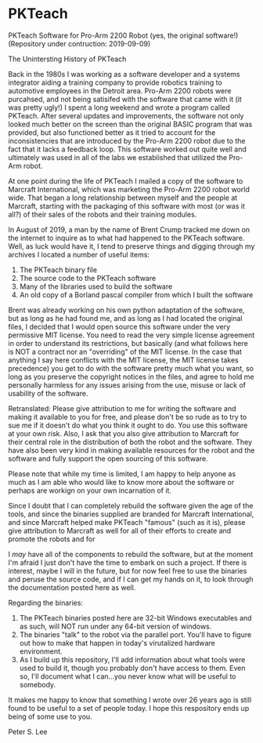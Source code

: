 # PKTeach
PKTeach Software for Pro-Arm 2200 Robot (yes, the original software!)
(Repository under contruction: 2019-09-09)

The Unintersting History of PKTeach

Back in the 1980s I was working as a software developer and a systems integrator aiding a training company to provide robotics training to automotive employees in the Detroit area. Pro-Arm 2200 robots were purcahsed, and not being satisifed with the software that came with it (it was pretty ugly!) I spent a long weekend and wrote a program called PKTeach. After several updates and improvements, the software not only looked much better on the screen than the original BASIC program that was provided, but also functioned better as it tried to account for the inconsistencies that are introduced by the Pro-Arm 2200 robot due to the fact that it lacks a feedback loop. This software worked out quite well and ultimately was used in all of the labs we established that utilized the Pro-Arm robot.  

At one point during the life of PKTeach I mailed a copy of the software to Marcraft International, which was marketing the Pro-Arm 2200 robot world wide. That began a long relationship between myself and the people at Marcraft, starting with the packaging of this software with most (or was it all?) of their sales of the robots and their training modules. 

In August of 2019, a man by the  name of Brent Crump tracked me down on the internet to inquire as to what had happened to the PKTeach software. Well, as luck would have it, I tend to preserve things and digging through my archives I located a number of useful items:

1) The PKTeach binary file
2) The source code to the PKTeach software
3) Many of the libraries used to build the software
4) An old copy of a Borland pascal compiler from which I built the software

Brent was already working on his own python adaptation of the software, but as long as he had found me, and as long as I had located the original files, I decided that I would open source this software under the very permissive MIT license. You need to read the very simple license agreement in order to understand its restrictions, but basically (and what follows here is NOT a contract nor an "overriding" of the MIT license. In the case that anything I say here conflicts with the MIT license, the MIT license takes precedence) you get to do with the software pretty much what you want, so long as you preserve the copyright notices in the files, and agree to hold me personally harmless for any issues arising from the use, misuse or lack of usability of the software. 

Retranslated: Please give attribution to me for writing the software and making it available to you for free, and please don't be so rude as to try to sue me if it doesn't do what you think it ought to do. You use this software at your own risk. Also, I ask that you also give attribution to Marcraft for their central role in the distribution of both the robot and the software. They have also been very kind in making available resources for the robot and the software and fully support the open sourcing of this software.

Please note that while my time is limited, I am happy to help anyone as much as I am able who would like to know more about the software or perhaps are workign on your own incarnation of it. 

Since I doubt that I can completely rebuild the software given the age of the tools, and since the binaries supplied are branded for Marcraft International, and since Marcraft helped make PKTeach "famous" (such as it is), please give attribution to Marcraft as well for all of their efforts to create and promote the robots and for 

I *may* have all of the components to rebuild the software, but at the moment I'm afraid I just don't have the time to embark on such a project. If there is interest, maybe I will in the future, but for now feel free to use the binaries and peruse the source code, and if I can get my hands on it, to look through the documentation posted here as well. 

Regarding the binaries: 
1) The PKTeach binaries posted here are 32-bit Windows executables and as such, will NOT run under any 64-bit version of windows. 
2) The binaries "talk" to the robot via the parallel port. You'll have to figure out how to make that happen in today's virutalized hardware environment. 
3) As I build up this repository, I'll add information about what tools were used to build it, though you probably don't have access to them. Even so, I'll document what I can...you never know what will be useful to somebody. 

It makes me happy to know that something I wrote over 26 years ago is still found to be useful to a set of people today. I hope this respository ends up being of some use to you. 

Peter S. Lee
